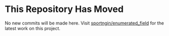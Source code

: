 # This Repository Has Moved

No new commits will be made here. Visit [sportngin/enumerated_field](https://github.com/sportngin/enumerated_field) for the latest work on this project.
